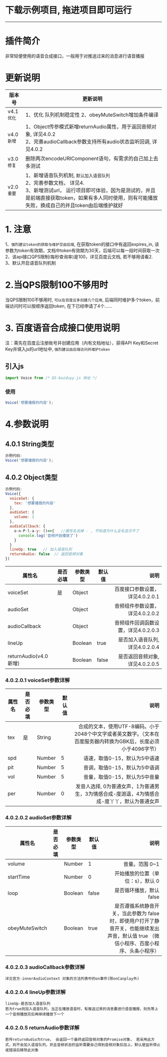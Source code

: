 # 下载示例项目, 拖进项目即可运行

---

# 插件简介
非常轻便使用的语音合成接口，一般用于对推送过来的消息进行语音播报

# 更新说明

| 版本号| 更新说明|
| --------- | -------- |
| v4.1`优化`| 1、优化 队列机制稳定性 2、obeyMuteSwitch增加条件编译|
| v4.0`新增`| 1、Object传参模式新增returnAudio属性，用于返回音频对象, 详见4.0.2<br />2、完善audioCallback参数支持所有audio状态监听回调, 详见4.0.2|
| v3.0`修复`| 删除两次encodeURIComponent语句，有需求的自己加上去多测试|
| v2.0`重要`| 1、新增语音队列机制, `默认加入语音队列`<br />2、完善参数文档， 详见4. <br />3、新增测试url， 运行项目即可体验，因为是测试的，并且是前端直接获取token，如果有多人同时使用，则有可能播放失败，换成自己的并且token由后端维护就好 |

# 1. 注意
1、`强烈建议token的获取与维护交由后端`, 在获取token的接口中有返回expires_in, 该参数为token有效期，文档中token有效期为30天，后端可以每一段时间获取一次<br />
2、该api接口QPS限制(每秒查询率)是100，详见百度云文档,  若不够用请看2.<br />
3、默认开启语音队列机制

# 2.当QPS限制100不够用时
当QPS限制100不够用时, `可以在百度云多创建几个应用`, 后端同时维护多个token，前端访问时可以按顺序返回token, 在下已经申请了4个……

# 3. 百度语音合成接口使用说明
注：需先在百度云注册账号并创建应用（内有文档地址），获得API Key和Secret Key并填入js的url地址中, `强烈建议由后端访问并维护token`

## 引入js

```javascript
import Voice from /* QS-baiduyy.js 地址 */
```

### 使用

```javascript
Voice('想要播报的内容');
```


# 4.参数说明
## 4.0.1 String类型
```javascript
示例代码: 
Voice('想要播报的内容');
```


## 4.0.2 Object类型
```javascript
示例代码:
Voice({
  voiceSet: {
    tex: '想要播报的内容'
  },
  audioSet: {
    volume: 1
  },
  audioCallback: {
    o-n-P-l-a-y: ()=>{   //属性名去掉 - , 不知道为什么全名显示不了
      console.log('音频开始播放了')
    }
  }
  lineUp: true   // 加入语音队列
  returnAudio: false  // 返回音频对象
})
```


| 属性名| 是否必填|  参数类型| 默认值| 说明|
| --------- | -------- | ----- | -- | --: |
| voiceSet| 是  | Object |   |   百度接口参数设置，详见4.0.2.0.1 |
| audioSet| |  Object  |   |  音频组件参数设置，详见4.0.2.0.2 |
| audioCallback| |  Object  |   |  音频组件回调函数设置，详见4.0.2.0.3 |
| lineUp| |  Boolean| true  |  是否加入语音队列, 详见4.0.2.0.4 |
| returnAudio(v4.0新增)| |  Boolean| false  |  是否返回音频对象, 详见4.0.2.0.5 |

### 4.0.2.0.1 voiceSet参数详解

| 属性名| 是否必填|  参数类型| 默认值| 说明|
| --------- | -------- | ----- | -- | --: |
| tex| 是 | String|   |  合成的文本，使用UTF-8编码。小于2048个中文字或者英文数字。（文本在百度服务器内转换为GBK后，长度必须小于4096字节） |
| spd|  | Number|  5 |   语速，取值0-15，默认为5中语速 |
| pit|  | Number|  5 |   音调，取值0-15，默认为5中语调 |
| vol|  | Number|  5 |   音量，取值0-15，默认为5中音量 |
| per|  | Number|  0 |   发音人选择, 0为普通女声，1为普通男生，3为情感合成-度逍遥，4为情感合成-度丫丫，默认为普通女声 |

### 4.0.2.0.2 audioSet参数详解

| 属性名| 是否必填|  参数类型| 默认值| 说明|
| --------- | -------- | ----- | -- | --: |
| volume|  | Number|  1 |   音量。范围 0~1 |
| startTime|  | Number|  0 |   开始播放的位置（单位：s），默认 0 |
| loop|  | Boolean|  false  |   是否循环播放，默认 false |
| obeyMuteSwitch|  | Boolean|  true |   是否遵循系统静音开关，当此参数为 false 时，即使用户打开了静音开关，也能继续发出声音，默认值 true （微信小程序、百度小程序、头条小程序）|


### 4.0.2.0.3 audioCallback参数详解

```
详见官方-innerAudioContext 对象的方法列表中的on事件(除onCanplay外)
```


### 4.0.2.0.4 lineUp参数详解
```
lineUp-是否加入语音队列
若为true则加入语音队列，当正在播放语音时，有推送过来的消息要进行语音播报，则先等上一个音频播放完后再继续播放下一个

```


### 4.0.2.0.5 returnAudio参数详解
```
若传returnAudio为true， 会返回一个最终返回音频对象的Promise对象， 若采用此方式，则不会加入语音队列，并且音频状态的监听需要自己得到音频对象后加上，默认是监听停止或错误后移除此对象
```


